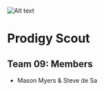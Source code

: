 ![Alt text](https://drive.google.com/file/d/1wD3sjJXpTK3ki1EFNd2DNXyp0nMbk_zs/view?usp=sharing)
# Prodigy Scout

## Team 09: Members

- Mason Myers & Steve de Sa
